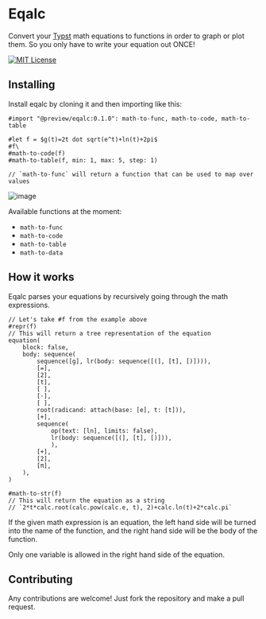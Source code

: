 # Eqalc

Convert your [Typst](https://typst.app/home) math equations to functions in order to graph or plot them.
So you only have to write your equation out ONCE!

[![MIT License](https://img.shields.io/badge/license-MIT-blue)](https://github.com/7ijme/eqalc/blob/main/LICENSE)

## Installing

Install eqalc by cloning it and then importing like this:

```typ
#import "@preview/eqalc:0.1.0": math-to-func, math-to-code, math-to-table

#let f = $g(t)=2t dot sqrt(e^t)+ln(t)+2pi$
#f\
#math-to-code(f)
#math-to-table(f, min: 1, max: 5, step: 1)

// `math-to-func` will return a function that can be used to map over values
```

![image](https://github.com/user-attachments/assets/0cde46d3-e9d6-42f6-a536-f681f6b9091c)

Available functions at the moment:

- `math-to-func`
- `math-to-code`
- `math-to-table`
- `math-to-data`

## How it works

Eqalc parses your equations by recursively going through the math expressions.

```typ
// Let's take #f from the example above
#repr(f)
// This will return a tree representation of the equation
equation(
    block: false,
    body: sequence(
        sequence([g], lr(body: sequence([(], [t], [)]))),
        [=],
        [2],
        [t],
        [ ],
        [⋅],
        [ ],
        root(radicand: attach(base: [e], t: [t])),
        [+],
        sequence(
            op(text: [ln], limits: false),
            lr(body: sequence([(], [t], [)])),
            ),
        [+],
        [2],
        [π],
    ),
)

#math-to-str(f)
// This will return the equation as a string
// `2*t*calc.root(calc.pow(calc.e, t), 2)+calc.ln(t)+2*calc.pi`
```

If the given math expression is an equation, the left hand side will be turned into the name of the function, and the right hand side will be the body of the function.

Only one variable is allowed in the right hand side of the equation.

## Contributing
Any contributions are welcome! Just fork the repository and make a pull request.
